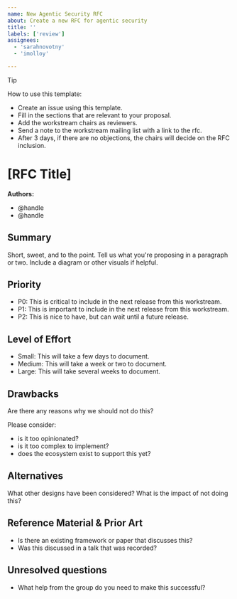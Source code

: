 ```yaml
---
name: New Agentic Security RFC
about: Create a new RFC for agentic security
title: ''
labels: ['review']
assignees:
  - 'sarahnovotny'
  - 'imolloy'

---
```


> [!TIP]
> How to use this template:
> * Create an issue using this template.
> * Fill in the sections that are relevant to your proposal.
> * Add the workstream chairs as reviewers.
> * Send a note to the workstream mailing list with a link to the rfc.
> * After 3 days, if there are no objections, the chairs will decide on the RFC inclusion.

# [RFC Title]

**Authors:**
* @handle
* @handle

## **Summary**
Short, sweet, and to the point. Tell us what you're proposing in a paragraph or two. Include a diagram or other visuals if helpful.

## **Priority**
* P0: This is critical to include in the next release from this workstream.
* P1: This is important to include in the next release from this workstream.
* P2: This is nice to have, but can wait until a future release.

## **Level of Effort**
* Small: This will take a few days to document.
* Medium: This will take a week or two to document.
* Large: This will take several weeks to document.

## **Drawbacks**
Are there any reasons why we should not do this?

Please consider:
* is it too opinionated?
* is it too complex to implement?
* does the ecosystem exist to support this yet?

## **Alternatives**
What other designs have been considered? What is the impact of not doing this?

## **Reference Material & Prior Art**
* Is there an existing framework or paper that discusses this?
* Was this discussed in a talk that was recorded?


## **Unresolved questions**
* What help from the group do you need to make this successful?

